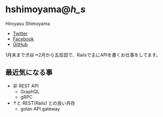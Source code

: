 # hshimoyama@_h_s_

Hiroyasu Shimoyama

- [Twitter](https://twitter.com/_h_s_)
- [Facebook](https://www.facebook.com/hiroyasu.shimoyama.9)
- [GitHub](https://github.com/hshimoyama)

1月末まで渋谷→2月から五反田で、Railsで主にAPIを書くお仕事をしてます。

## 最近気になる事
- 非 REST API
  - GraphQL
  - gRPC
- ↑と REST(Rails) との良い共存
  - golan API gateway